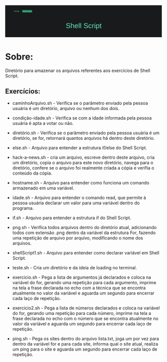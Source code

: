 <h1 align="center">
    <img src="./rmeimg.png">
<h1>

# Sobre:
Diretório para amazenar os arquivos referentes aos exercícios de Shell Script.

## Exercícios:

- caminhoArquivo.sh - Verifica se o parâmetro enviado pela pessoa usuária é um diretório, arquivo ou nenhum dos dois.

- condição-idade.sh - Verifica se com a idade informada pela pessoa usuária é apta a votar ou não.

- diretório.sh - Verifica se o parâmetro enviado pela pessoa usuária é um diretório, se for, retornará quantos arquivos há dentro deste diretório.

- else.sh - Arquivo para entender a estrutura if/else do Shell Script.

- hack-a-news.sh - cria um arquivo, escreve dentro deste arquivo, cria um diretório, copia o arquivo para este novo diretório, navega para o diretório, confere se o arquivo foi realmente criada a cópia e verifia o conteúdo da cópia.

- hostname.sh - Arquivo para entender como funciona um comando armazenado em uma variável.

- idade.sh - Arquivo para entender o comando read, que permite à pessoa usuária declarar um valor para uma variável dentro do programa.

- if.sh - Arquivo para entender a estrutura if do Shell Script.

- png.sh - Verifica todos arquivos dentro do diretório atual, adicionando todos com extensão .png dentro da variável da estrutura For, fazendo uma repetição de arquivo por arquivo, modificando o nome dos arquivos.

- shellScript1.sh - Arquivo para entender como declarar variável em Shell Script.

- teste.sh - Cria um diretório e da ideia de loading no terminal.

- exercicio.sh - Pega a lista de argumentos já declarados e coloca na variável do for, gerando uma repetição para cada argumento, imprime na tela a frase declarada no echo com a técnica que se encontra atualmente no valor da variável e aguarda um segundo para encerrar cada laço de repetição.

- exercicio2.sh - Pega a lista de números declarados e coloca na variável do for, gerando uma repetição para cada número, imprime na tela a frase declarada no echo com o número que se encontra atualmente no valor da variável e aguarda um segundo para encerrar cada laço de repetição.

- ping.sh - Pega os sites dentro do arquivo lista.txt, joga um por vez para dentro da variável for e para cada site, informa qual o site atual, realiza um ping para o site e aguarda um segundo para encerrar cada laço de repetição.